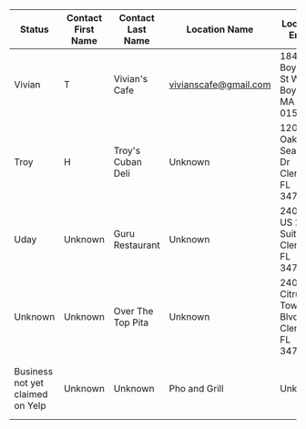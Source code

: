 Status | Contact First Name | Contact Last Name | Location Name | Location Email | Location Address | Source
------------------ | ------------------ | ----------------- | ------------- | ---------------- | ---------------- | ----------------
  | Vivian | T | Vivian's Cafe | vivianscafe@gmail.com | 184 W Boylston St West Boylston, MA 01583 | 
  | Troy | H | Troy's Cuban Deli | Unknown | 1200 Oakley Seaver Dr Clermont, FL 34711 | 
  | Uday | Unknown | Guru Restaurant | Unknown | 2400 S US 27  Suite 101 Clermont, FL 34711 | [Yelp (#1 for "Clermont FL")](https://www.yelp.com/biz/guru-restaurant-clermont)
  | Unknown | Unknown | Over The Top Pita | Unknown | 240 B Citrus Tower Blvd Clermont, FL 34711 | [Best of Yelp (Food): Clermont](https://www.yelp.com/biz/over-the-top-pita-clermont)
 Business not yet claimed on Yelp   | Unknown | Unknown | Pho and Grill | Unknown | 2393 S Highway 27 Clermont, FL 34711 | [Tina F's review](https://www.yelp.com/user_details?userid=Frtn08SfZZ5UmnDbXteW6A)
